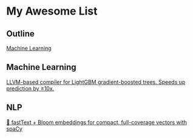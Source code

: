 # My Awesome List

## Outline

[Machine Learning](#Machine_Learning)


## Machine Learning

[LLVM-based compiler for LightGBM gradient-boosted trees. Speeds up prediction by ≥10x.](https://github.com/siboehm/lleaves)

## NLP

[🌸 fastText + Bloom embeddings for compact, full-coverage vectors with spaCy](https://github.com/explosion/floret)
